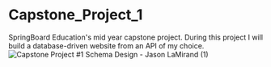 # Capstone_Project_1
SpringBoard Education's mid year capstone project. During this project I will build a database-driven website from an API of my choice.
![Capstone Project #1 Schema Design - Jason LaMirand (1)](https://user-images.githubusercontent.com/104181197/228380310-be48edc5-fa87-4ca4-b611-f6f0bdb50d95.png)
